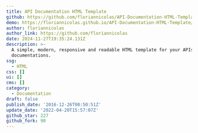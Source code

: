 ```yaml
---
title: API Documentation HTML Template
github: https://github.com/floriannicolas/API-Documentation-HTML-Template
demo: https://floriannicolas.github.io/API-Documentation-HTML-Template/
author: floriannicolas
author_link: https://github.com/floriannicolas
date: 2024-11-27T19:35:24.131Z
description: >-
  A simple, modern, responsive and readable HTML template for your APIs
  documentations.
ssg:
  - HTML
css: []
ui: []
cms: []
category:
  - Documentation
draft: false
publish_date: '2016-12-26T00:50:51Z'
update_date: '2022-04-20T15:57:07Z'
github_star: 227
github_fork: 90
---
```

